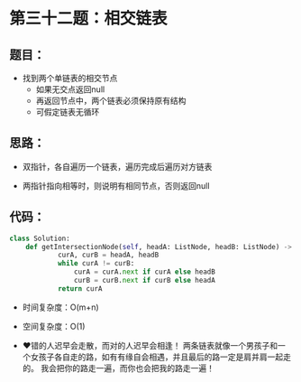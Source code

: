 # 第三十二题：相交链表

## 题目：

- 找到两个单链表的相交节点
  - 如果无交点返回null
  - 再返回节点中，两个链表必须保持原有结构
  - 可假定链表无循环

## 思路：

- 双指针，各自遍历一个链表，遍历完成后遍历对方链表

- 两指针指向相等时，则说明有相同节点，否则返回null

## 代码：

```python
class Solution:
    def getIntersectionNode(self, headA: ListNode, headB: ListNode) -> ListNode:
            curA, curB = headA, headB
            while curA != curB:
                curA = curA.next if curA else headB
                curB = curB.next if curB else headA
            return curA
```

- 时间复杂度：O(m+n)
- 空间复杂度：O(1)

- ❤️错的人迟早会走散，而对的人迟早会相逢！
  两条链表就像一个男孩子和一个女孩子各自走的路，如有有缘自会相遇，并且最后的路一定是肩并肩一起走的。
  我会把你的路走一遍，而你也会把我的路走一遍！